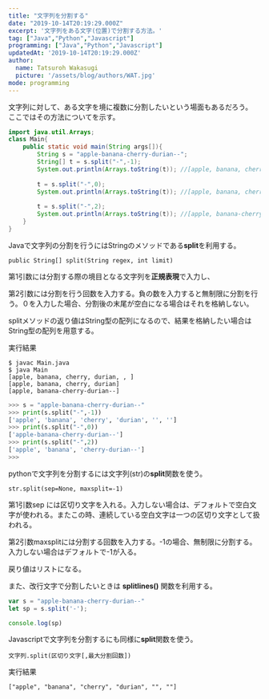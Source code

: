 ```yaml
---
title: "文字列を分割する"
date: "2019-10-14T20:19:29.000Z"
excerpt: '文字列をある文字(位置)で分割する方法。'
tag: ["Java","Python","Javascript"]
programming: ["Java","Python","Javascript"]
updatedAt: '2019-10-14T20:19:29.000Z'
author:
  name: Tatsuroh Wakasugi
  picture: '/assets/blog/authors/WAT.jpg'
mode: programming
---
```


文字列に対して、ある文字を境に複数に分割したいという場面もあるだろう。
ここではその方法についてを示す。

<div class="note_content_by_programming_language" id="note_content_Java">

```java
import java.util.Arrays;
class Main{
    public static void main(String args[]){
        String s = "apple-banana-cherry-durian--";
        String[] t = s.split("-",-1);
        System.out.println(Arrays.toString(t)); //[apple, banana, cherry, durian, , ]
  
        t = s.split("-",0);
        System.out.println(Arrays.toString(t)); //[apple, banana, cherry, durian]
  
        t = s.split("-",2);
        System.out.println(Arrays.toString(t)); //[apple, banana-cherry-durian--]
    }
}
```

Javaで文字列の分割を行うにはStringのメソッドである**split**を利用する。  

`public String[] split(String regex, int limit)`  

第1引数には分割する際の境目となる文字列を**正規表現**で入力し、  

第2引数には分割を行う回数を入力する。負の数を入力すると無制限に分割を行う。０を入力した場合、分割後の末尾が空白になる場合はそれを格納しない。  

splitメソッドの返り値はString型の配列になるので、結果を格納したい場合はString型の配列を用意する。

実行結果

```
$ javac Main.java 
$ java Main
[apple, banana, cherry, durian, , ]
[apple, banana, cherry, durian]
[apple, banana-cherry-durian--]
```

</div>
<div class="note_content_by_programming_language" id="note_content_Python">

```python
>>> s = "apple-banana-cherry-durian--"
>>> print(s.split("-",-1))
['apple', 'banana', 'cherry', 'durian', '', '']
>>> print(s.split("-",0))
['apple-banana-cherry-durian--']
>>> print(s.split("-",2))
['apple', 'banana', 'cherry-durian--']
>>>
```

pythonで文字列を分割するには文字列(str)の**split**関数を使う。   

`str.split(sep=None, maxsplit=-1)`   

第1引数sep には区切り文字を入れる。入力しない場合は、デフォルトで空白文字が使われる。またこの時、連続している空白文字は一つの区切り文字として扱われる。  

第2引数maxsplitには分割する回数を入力する。-1の場合、無制限に分割する。入力しない場合はデフォルトで-1が入る。  

戻り値はリストになる。

また、改行文字で分割したいときは **splitlines()** 関数を利用する。

</div>
<div class="note_content_by_programming_language" id="note_content_Javascript">

```javascript
var s = "apple-banana-cherry-durian--"
let sp = s.split('-');

console.log(sp)
```

Javascriptで文字列を分割するにも同様に**split**関数を使う。   

`文字列.split(区切り文字[,最大分割回数])`   

実行結果

```
["apple", "banana", "cherry", "durian", "", ""]
```

</div>

